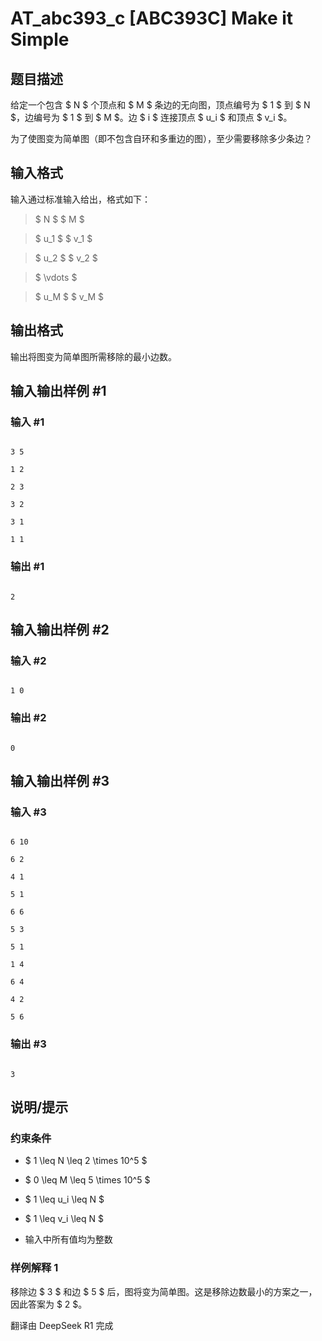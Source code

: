 # AT_abc393_c [ABC393C] Make it Simple

## 题目描述

[problemUrl]: https://atcoder.jp/contests/abc393/tasks/abc393_c

给定一个包含 $ N $ 个顶点和 $ M $ 条边的无向图，顶点编号为 $ 1 $ 到 $ N $，边编号为 $ 1 $ 到 $ M $。边 $ i $ 连接顶点 $ u_i $ 和顶点 $ v_i $。  
为了使图变为简单图（即不包含自环和多重边的图），至少需要移除多少条边？

## 输入格式

输入通过标准输入给出，格式如下：

> $ N $ $ M $  
> $ u_1 $ $ v_1 $  
> $ u_2 $ $ v_2 $  
> $ \vdots $  
> $ u_M $ $ v_M $

## 输出格式

输出将图变为简单图所需移除的最小边数。

## 输入输出样例 #1

### 输入 #1

```
3 5
1 2
2 3
3 2
3 1
1 1
```

### 输出 #1

```
2
```

## 输入输出样例 #2

### 输入 #2

```
1 0
```

### 输出 #2

```
0
```

## 输入输出样例 #3

### 输入 #3

```
6 10
6 2
4 1
5 1
6 6
5 3
5 1
1 4
6 4
4 2
5 6
```

### 输出 #3

```
3
```

## 说明/提示

### 约束条件

- $ 1 \leq N \leq 2 \times 10^5 $
- $ 0 \leq M \leq 5 \times 10^5 $
- $ 1 \leq u_i \leq N $
- $ 1 \leq v_i \leq N $
- 输入中所有值均为整数

### 样例解释 1

移除边 $ 3 $ 和边 $ 5 $ 后，图将变为简单图。这是移除边数最小的方案之一，因此答案为 $ 2 $。

翻译由 DeepSeek R1 完成